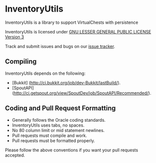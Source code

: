 InventoryUtils
========
InventoryUtils is a library to support VirtualChests with persistence

InventoryUtils is licensed under [GNU LESSER GENERAL PUBLIC LICENSE Version 3][License]

Track and submit issues and bugs on our [issue tracker][Issues].

Compiling
---------
InventoryUtils depends on the following:
- [Bukkit] (http://ci.bukkit.org/job/dev-Bukkit/lastBuild/).
- [SpoutAPI] (http://ci.getspout.org/view/SpoutDev/job/SpoutAPI/Recommended/).

Coding and Pull Request Formatting
----------------------------------
* Generally follows the Oracle coding standards.
* InventoryUtils uses tabs, no spaces.
* No 80 column limit or mid statement newlines.
* Pull requests must compile and work.
* Pull requests must be formatted properly.

Please follow the above conventions if you want your pull requests accepted.

[License]: https://www.gnu.org/licenses/gpl-3.0.html
[Issues]: https://github.com/Mytatrea/InventoryUtils/issues